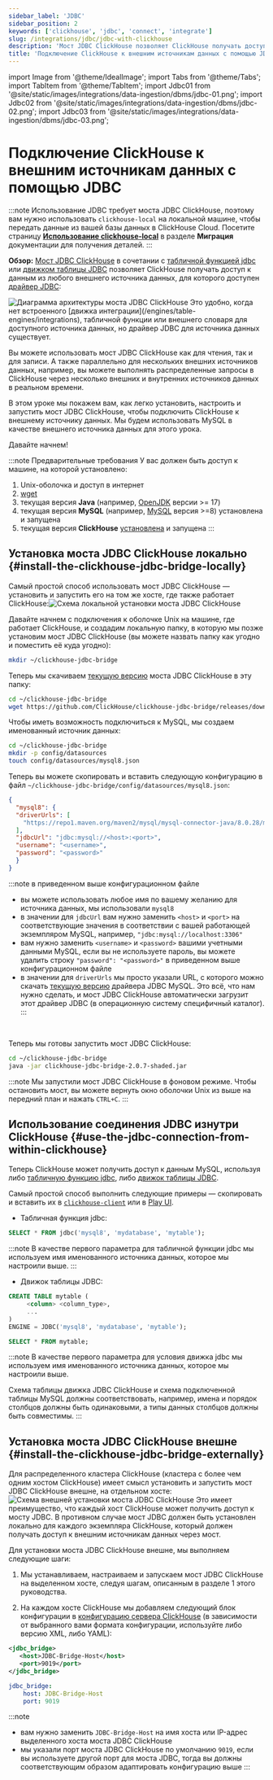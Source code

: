 ```yaml
---
sidebar_label: 'JDBC'
sidebar_position: 2
keywords: ['clickhouse', 'jdbc', 'connect', 'integrate']
slug: /integrations/jdbc/jdbc-with-clickhouse
description: 'Мост JDBC ClickHouse позволяет ClickHouse получать доступ к данным из любого внешнего источника данных, для которого доступен драйвер JDBC'
title: 'Подключение ClickHouse к внешним источникам данных с помощью JDBC'
---
```


import Image from '@theme/IdealImage';
import Tabs from '@theme/Tabs';
import TabItem from '@theme/TabItem';
import Jdbc01 from '@site/static/images/integrations/data-ingestion/dbms/jdbc-01.png';
import Jdbc02 from '@site/static/images/integrations/data-ingestion/dbms/jdbc-02.png';
import Jdbc03 from '@site/static/images/integrations/data-ingestion/dbms/jdbc-03.png';


# Подключение ClickHouse к внешним источникам данных с помощью JDBC

:::note
Использование JDBC требует моста JDBC ClickHouse, поэтому вам нужно использовать `clickhouse-local` на локальной машине, чтобы передать данные из вашей базы данных в ClickHouse Cloud. Посетите страницу [**Использование clickhouse-local**](/integrations/migration/clickhouse-local-etl.md#example-2-migrating-from-mysql-to-clickhouse-cloud-with-the-jdbc-bridge) в разделе **Миграция** документации для получения деталей.
:::

**Обзор:** <a href="https://github.com/ClickHouse/clickhouse-jdbc-bridge" target="_blank">Мост JDBC ClickHouse</a> в сочетании с [табличной функцией jdbc](/sql-reference/table-functions/jdbc.md) или [движком таблицы JDBC](/engines/table-engines/integrations/jdbc.md) позволяет ClickHouse получать доступ к данным из любого внешнего источника данных, для которого доступен <a href="https://en.wikipedia.org/wiki/JDBC_driver" target="_blank">драйвер JDBC</a>:

<Image img={Jdbc01} size="lg" alt="Диаграмма архитектуры моста JDBC ClickHouse" background='white'/>
Это удобно, когда нет встроенного [движка интеграции](/engines/table-engines/integrations), табличной функции или внешнего словаря для доступного источника данных, но драйвер JDBC для источника данных существует.

Вы можете использовать мост JDBC ClickHouse как для чтения, так и для записи. А также параллельно для нескольких внешних источников данных, например, вы можете выполнять распределенные запросы в ClickHouse через несколько внешних и внутренних источников данных в реальном времени.

В этом уроке мы покажем вам, как легко установить, настроить и запустить мост JDBC ClickHouse, чтобы подключить ClickHouse к внешнему источнику данных. Мы будем использовать MySQL в качестве внешнего источника данных для этого урока.

Давайте начнем!

:::note Предварительные требования
У вас должен быть доступ к машине, на которой установлено:
1. Unix-оболочка и доступ в интернет
2. <a href="https://www.gnu.org/software/wget/" target="_blank">wget</a>
3. текущая версия **Java** (например, <a href="https://openjdk.java.net" target="_blank">OpenJDK</a> версии >= 17)
4. текущая версия **MySQL** (например, <a href="https://www.mysql.com" target="_blank">MySQL</a> версия >=8) установлена и запущена
5. текущая версия **ClickHouse** [установлена](/getting-started/install/install.mdx) и запущена
:::

## Установка моста JDBC ClickHouse локально {#install-the-clickhouse-jdbc-bridge-locally}

Самый простой способ использовать мост JDBC ClickHouse — установить и запустить его на том же хосте, где также работает ClickHouse:<Image img={Jdbc02} size="lg" alt="Схема локальной установки моста JDBC ClickHouse" background='white'/>

Давайте начнем с подключения к оболочке Unix на машине, где работает ClickHouse, и создадим локальную папку, в которую мы позже установим мост JDBC ClickHouse (вы можете назвать папку как угодно и поместить её куда угодно):
```bash
mkdir ~/clickhouse-jdbc-bridge
```

Теперь мы скачиваем <a href="https://github.com/ClickHouse/clickhouse-jdbc-bridge/releases/" target="_blank">текущую версию</a> моста JDBC ClickHouse в эту папку:

```bash
cd ~/clickhouse-jdbc-bridge
wget https://github.com/ClickHouse/clickhouse-jdbc-bridge/releases/download/v2.0.7/clickhouse-jdbc-bridge-2.0.7-shaded.jar
```

Чтобы иметь возможность подключиться к MySQL, мы создаем именованный источник данных:

 ```bash
 cd ~/clickhouse-jdbc-bridge
 mkdir -p config/datasources
 touch config/datasources/mysql8.json
 ```

 Теперь вы можете скопировать и вставить следующую конфигурацию в файл `~/clickhouse-jdbc-bridge/config/datasources/mysql8.json`:

 ```json
 {
   "mysql8": {
   "driverUrls": [
     "https://repo1.maven.org/maven2/mysql/mysql-connector-java/8.0.28/mysql-connector-java-8.0.28.jar"
   ],
   "jdbcUrl": "jdbc:mysql://<host>:<port>",
   "username": "<username>",
   "password": "<password>"
   }
 }
 ```

:::note
в приведенном выше конфигурационном файле
- вы можете использовать любое имя по вашему желанию для источника данных, мы использовали `mysql8`
- в значении для `jdbcUrl` вам нужно заменить `<host>` и `<port>` на соответствующие значения в соответствии с вашей работающей экземпляром MySQL, например, `"jdbc:mysql://localhost:3306"`
- вам нужно заменить `<username>` и `<password>` вашими учетными данными MySQL, если вы не используете пароль, вы можете удалить строку `"password": "<password>"` в приведенном выше конфигурационном файле
- в значении для `driverUrls` мы просто указали URL, с которого можно скачать <a href="https://repo1.maven.org/maven2/mysql/mysql-connector-java/" target="_blank">текущую версию</a> драйвера JDBC MySQL. Это всё, что нам нужно сделать, и мост JDBC ClickHouse автоматически загрузит этот драйвер JDBC (в операционную систему специфичный каталог).
:::

<br/>

Теперь мы готовы запустить мост JDBC ClickHouse:
 ```bash
 cd ~/clickhouse-jdbc-bridge
 java -jar clickhouse-jdbc-bridge-2.0.7-shaded.jar
 ```
:::note
Мы запустили мост JDBC ClickHouse в фоновом режиме. Чтобы остановить мост, вы можете вернуть окно оболочки Unix из выше на передний план и нажать `CTRL+C`.
:::


## Использование соединения JDBC изнутри ClickHouse {#use-the-jdbc-connection-from-within-clickhouse}

Теперь ClickHouse может получить доступ к данным MySQL, используя либо [табличную функцию jdbc](/sql-reference/table-functions/jdbc.md), либо [движок таблицы JDBC](/engines/table-engines/integrations/jdbc.md).

Самый простой способ выполнить следующие примеры — скопировать и вставить их в [`clickhouse-client`](/interfaces/cli.md) или в [Play UI](/interfaces/http.md).



- Табличная функция jdbc:

 ```sql
 SELECT * FROM jdbc('mysql8', 'mydatabase', 'mytable');
 ```
:::note
В качестве первого параметра для табличной функции jdbc мы используем имя именованного источника данных, которое мы настроили выше.
:::



- Движок таблицы JDBC:
 ```sql
 CREATE TABLE mytable (
      <column> <column_type>,
      ...
 )
 ENGINE = JDBC('mysql8', 'mydatabase', 'mytable');

 SELECT * FROM mytable;
 ```
:::note
В качестве первого параметра для условия движка jdbc мы используем имя именованного источника данных, которое мы настроили выше.

Схема таблицы движка JDBC ClickHouse и схема подключенной таблицы MySQL должны соответствовать, например, имена и порядок столбцов должны быть одинаковыми, а типы данных столбцов должны быть совместимы.
:::







## Установка моста JDBC ClickHouse внешне {#install-the-clickhouse-jdbc-bridge-externally}

Для распределенного кластера ClickHouse (кластера с более чем одним хостом ClickHouse) имеет смысл установить и запустить мост JDBC ClickHouse внешне, на отдельном хосте:
<Image img={Jdbc03} size="lg" alt="Схема внешней установки моста JDBC ClickHouse" background='white'/>
Это имеет преимущество, что каждый хост ClickHouse может получить доступ к мосту JDBC. В противном случае мост JDBC должен быть установлен локально для каждого экземпляра ClickHouse, который должен получать доступ к внешним источникам данных через мост.

Для установки моста JDBC ClickHouse внешне, мы выполняем следующие шаги:


1. Мы устанавливаем, настраиваем и запускаем мост JDBC ClickHouse на выделенном хосте, следуя шагам, описанным в разделе 1 этого руководства.

2. На каждом хосте ClickHouse мы добавляем следующий блок конфигурации в <a href="https://clickhouse.com/docs/operations/configuration-files/#configuration_files" target="_blank">конфигурацию сервера ClickHouse</a> (в зависимости от выбранного вами формата конфигурации, используйте либо версию XML, либо YAML):

<Tabs>
<TabItem value="xml" label="XML">

```xml
<jdbc_bridge>
   <host>JDBC-Bridge-Host</host>
   <port>9019</port>
</jdbc_bridge>
```

</TabItem>
<TabItem value="yaml" label="YAML">

```yaml
jdbc_bridge:
    host: JDBC-Bridge-Host
    port: 9019
```

</TabItem>
</Tabs>

:::note
   - вам нужно заменить `JDBC-Bridge-Host` на имя хоста или IP-адрес выделенного хоста моста JDBC ClickHouse
   - мы указали порт моста JDBC ClickHouse по умолчанию `9019`, если вы используете другой порт для моста JDBC, тогда вы должны соответствующим образом адаптировать конфигурацию выше
:::




[//]: # (## 4. Дополнительная информация)

[//]: # ()
[//]: # (TODO: )

[//]: # (- Упомянуть, что для табличной функции jdbc будет эффективнее &#40;не два запроса каждый раз&#41; также указать схему в качестве параметра)

[//]: # ()
[//]: # (- Упомянуть ad hoc запрос против табличного запроса, сохраненного запроса, именованного запроса)

[//]: # ()
[//]: # (- Упомянуть вставку )

